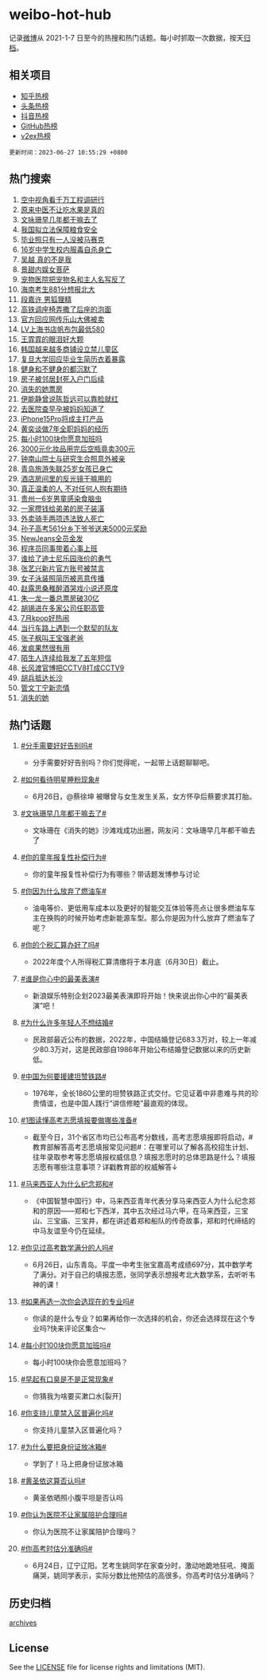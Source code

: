 # weibo-hot-hub

记录[微博](https://www.weibo.com)从 2021-1-7 日至今的热搜和热门话题。每小时抓取一次数据，按天[归档](archives)。

## 相关项目

- [知乎热榜](https://github.com/lonnyzhang423/zhihu-hot-hub)
- [头条热榜](https://github.com/lonnyzhang423/toutiao-hot-hub)
- [抖音热榜](https://github.com/lonnyzhang423/douyin-hot-hub)
- [GitHub热榜](https://github.com/lonnyzhang423/github-hot-hub)
- [v2ex热榜](https://github.com/lonnyzhang423/v2ex-hot-hub)


`更新时间：2023-06-27 10:55:29 +0800`

## 热门搜索

1. [空中视角看千万工程调研行](https://m.weibo.cn/search?containerid=100103type%3D1%26t%3D10%26q%3D%23%E7%A9%BA%E4%B8%AD%E8%A7%86%E8%A7%92%E7%9C%8B%E5%8D%83%E4%B8%87%E5%B7%A5%E7%A8%8B%E8%B0%83%E7%A0%94%E8%A1%8C%23&stream_entry_id=51&isnewpage=1&extparam=seat%3D1%26filter_type%3Drealtimehot%26pos%3D0%26cate%3D10103%26dgr%3D0%26stream_entry_id%3D51%26c_type%3D51%26display_time%3D1687834528%26pre_seqid%3D168783452837802715234&luicode=10000011&lfid=106003type%253D25%2526t%253D3%2526disable_hot%253D1%2526filter_type%253Drealtimehot)
1. [原来中医不让吃水果是真的](https://m.weibo.cn/search?containerid=100103type%3D1%26t%3D10%26q%3D%23%E5%8E%9F%E6%9D%A5%E4%B8%AD%E5%8C%BB%E4%B8%8D%E8%AE%A9%E5%90%83%E6%B0%B4%E6%9E%9C%E6%98%AF%E7%9C%9F%E7%9A%84%23&stream_entry_id=31&isnewpage=1&extparam=seat%3D1%26filter_type%3Drealtimehot%26c_type%3D31%26stream_entry_id%3D31%26lcate%3D5001%26realpos%3D1%26band_rank%3D1%26cate%3D5001%26q%3D%2523%25E5%258E%259F%25E6%259D%25A5%25E4%25B8%25AD%25E5%258C%25BB%25E4%25B8%258D%25E8%25AE%25A9%25E5%2590%2583%25E6%25B0%25B4%25E6%259E%259C%25E6%2598%25AF%25E7%259C%259F%25E7%259A%2584%2523%26flag%3D2%26dgr%3D0%26pos%3D0%26display_time%3D1687834528%26pre_seqid%3D168783452837802715234&luicode=10000011&lfid=106003type%253D25%2526t%253D3%2526disable_hot%253D1%2526filter_type%253Drealtimehot)
1. [文咏珊早几年都干嘛去了](https://m.weibo.cn/search?containerid=100103type%3D1%26t%3D10%26q%3D%23%E6%96%87%E5%92%8F%E7%8F%8A%E6%97%A9%E5%87%A0%E5%B9%B4%E9%83%BD%E5%B9%B2%E5%98%9B%E5%8E%BB%E4%BA%86%23&stream_entry_id=31&isnewpage=1&extparam=seat%3D1%26filter_type%3Drealtimehot%26c_type%3D31%26stream_entry_id%3D31%26lcate%3D5001%26realpos%3D2%26band_rank%3D2%26cate%3D5001%26q%3D%2523%25E6%2596%2587%25E5%2592%258F%25E7%258F%258A%25E6%2597%25A9%25E5%2587%25A0%25E5%25B9%25B4%25E9%2583%25BD%25E5%25B9%25B2%25E5%2598%259B%25E5%258E%25BB%25E4%25BA%2586%2523%26flag%3D2%26dgr%3D0%26pos%3D1%26display_time%3D1687834528%26pre_seqid%3D168783452837802715234&luicode=10000011&lfid=106003type%253D25%2526t%253D3%2526disable_hot%253D1%2526filter_type%253Drealtimehot)
1. [我国拟立法保障粮食安全](https://m.weibo.cn/search?containerid=100103type%3D1%26t%3D10%26q%3D%23%E6%88%91%E5%9B%BD%E6%8B%9F%E7%AB%8B%E6%B3%95%E4%BF%9D%E9%9A%9C%E7%B2%AE%E9%A3%9F%E5%AE%89%E5%85%A8%23&stream_entry_id=31&isnewpage=1&extparam=seat%3D1%26filter_type%3Drealtimehot%26c_type%3D31%26stream_entry_id%3D31%26lcate%3D5001%26realpos%3D3%26band_rank%3D3%26cate%3D5001%26q%3D%2523%25E6%2588%2591%25E5%259B%25BD%25E6%258B%259F%25E7%25AB%258B%25E6%25B3%2595%25E4%25BF%259D%25E9%259A%259C%25E7%25B2%25AE%25E9%25A3%259F%25E5%25AE%2589%25E5%2585%25A8%2523%26flag%3D0%26dgr%3D0%26pos%3D2%26display_time%3D1687834528%26pre_seqid%3D168783452837802715234&luicode=10000011&lfid=106003type%253D25%2526t%253D3%2526disable_hot%253D1%2526filter_type%253Drealtimehot)
1. [毕业照只有一人没被马赛克](https://m.weibo.cn/search?containerid=100103type%3D1%26t%3D10%26q%3D%23%E6%AF%95%E4%B8%9A%E7%85%A7%E5%8F%AA%E6%9C%89%E4%B8%80%E4%BA%BA%E6%B2%A1%E8%A2%AB%E9%A9%AC%E8%B5%9B%E5%85%8B%23&stream_entry_id=31&isnewpage=1&extparam=seat%3D1%26filter_type%3Drealtimehot%26c_type%3D31%26stream_entry_id%3D31%26lcate%3D5001%26realpos%3D4%26band_rank%3D4%26cate%3D5001%26q%3D%2523%25E6%25AF%2595%25E4%25B8%259A%25E7%2585%25A7%25E5%258F%25AA%25E6%259C%2589%25E4%25B8%2580%25E4%25BA%25BA%25E6%25B2%25A1%25E8%25A2%25AB%25E9%25A9%25AC%25E8%25B5%259B%25E5%2585%258B%2523%26flag%3D2%26dgr%3D0%26pos%3D3%26display_time%3D1687834528%26pre_seqid%3D168783452837802715234&luicode=10000011&lfid=106003type%253D25%2526t%253D3%2526disable_hot%253D1%2526filter_type%253Drealtimehot)
1. [16岁中学生校内服毒自杀身亡](https://m.weibo.cn/search?containerid=100103type%3D1%26t%3D10%26q%3D%2316%E5%B2%81%E4%B8%AD%E5%AD%A6%E7%94%9F%E6%A0%A1%E5%86%85%E6%9C%8D%E6%AF%92%E8%87%AA%E6%9D%80%E8%BA%AB%E4%BA%A1%23&stream_entry_id=31&isnewpage=1&extparam=seat%3D1%26filter_type%3Drealtimehot%26c_type%3D31%26stream_entry_id%3D31%26lcate%3D5001%26realpos%3D5%26band_rank%3D5%26cate%3D5001%26q%3D%252316%25E5%25B2%2581%25E4%25B8%25AD%25E5%25AD%25A6%25E7%2594%259F%25E6%25A0%25A1%25E5%2586%2585%25E6%259C%258D%25E6%25AF%2592%25E8%2587%25AA%25E6%259D%2580%25E8%25BA%25AB%25E4%25BA%25A1%2523%26flag%3D1%26dgr%3D0%26pos%3D4%26display_time%3D1687834528%26pre_seqid%3D168783452837802715234&luicode=10000011&lfid=106003type%253D25%2526t%253D3%2526disable_hot%253D1%2526filter_type%253Drealtimehot)
1. [吴越 真的不是我](https://m.weibo.cn/search?containerid=100103type%3D1%26t%3D10%26q%3D%E5%90%B4%E8%B6%8A+%E7%9C%9F%E7%9A%84%E4%B8%8D%E6%98%AF%E6%88%91&stream_entry_id=31&isnewpage=1&extparam=seat%3D1%26filter_type%3Drealtimehot%26c_type%3D31%26stream_entry_id%3D31%26lcate%3D5001%26realpos%3D6%26band_rank%3D6%26cate%3D5001%26q%3D%25E5%2590%25B4%25E8%25B6%258A%2520%25E7%259C%259F%25E7%259A%2584%25E4%25B8%258D%25E6%2598%25AF%25E6%2588%2591%26flag%3D0%26dgr%3D0%26pos%3D5%26display_time%3D1687834528%26pre_seqid%3D168783452837802715234&luicode=10000011&lfid=106003type%253D25%2526t%253D3%2526disable_hot%253D1%2526filter_type%253Drealtimehot)
1. [景甜内娱女菩萨](https://m.weibo.cn/search?containerid=100103type%3D1%26t%3D10%26q%3D%23%E6%99%AF%E7%94%9C%E5%86%85%E5%A8%B1%E5%A5%B3%E8%8F%A9%E8%90%A8%23&stream_entry_id=31&isnewpage=1&extparam=seat%3D1%26filter_type%3Drealtimehot%26c_type%3D31%26stream_entry_id%3D31%26lcate%3D5001%26realpos%3D7%26band_rank%3D7%26cate%3D5001%26q%3D%2523%25E6%2599%25AF%25E7%2594%259C%25E5%2586%2585%25E5%25A8%25B1%25E5%25A5%25B3%25E8%258F%25A9%25E8%2590%25A8%2523%26flag%3D0%26dgr%3D0%26pos%3D6%26display_time%3D1687834528%26pre_seqid%3D168783452837802715234&luicode=10000011&lfid=106003type%253D25%2526t%253D3%2526disable_hot%253D1%2526filter_type%253Drealtimehot)
1. [宠物医院把宠物名和主人名写反了](https://m.weibo.cn/search?containerid=100103type%3D1%26t%3D10%26q%3D%23%E5%AE%A0%E7%89%A9%E5%8C%BB%E9%99%A2%E6%8A%8A%E5%AE%A0%E7%89%A9%E5%90%8D%E5%92%8C%E4%B8%BB%E4%BA%BA%E5%90%8D%E5%86%99%E5%8F%8D%E4%BA%86%23&stream_entry_id=31&isnewpage=1&extparam=seat%3D1%26filter_type%3Drealtimehot%26c_type%3D31%26stream_entry_id%3D31%26lcate%3D5001%26realpos%3D8%26band_rank%3D8%26cate%3D5001%26q%3D%2523%25E5%25AE%25A0%25E7%2589%25A9%25E5%258C%25BB%25E9%2599%25A2%25E6%258A%258A%25E5%25AE%25A0%25E7%2589%25A9%25E5%2590%258D%25E5%2592%258C%25E4%25B8%25BB%25E4%25BA%25BA%25E5%2590%258D%25E5%2586%2599%25E5%258F%258D%25E4%25BA%2586%2523%26flag%3D1%26dgr%3D0%26pos%3D7%26display_time%3D1687834528%26pre_seqid%3D168783452837802715234&luicode=10000011&lfid=106003type%253D25%2526t%253D3%2526disable_hot%253D1%2526filter_type%253Drealtimehot)
1. [海南考生881分想报北大](https://m.weibo.cn/search?containerid=100103type%3D1%26t%3D10%26q%3D%23%E6%B5%B7%E5%8D%97%E8%80%83%E7%94%9F881%E5%88%86%E6%83%B3%E6%8A%A5%E5%8C%97%E5%A4%A7%23&stream_entry_id=31&isnewpage=1&extparam=seat%3D1%26filter_type%3Drealtimehot%26c_type%3D31%26stream_entry_id%3D31%26lcate%3D5001%26realpos%3D9%26band_rank%3D9%26cate%3D5001%26q%3D%2523%25E6%25B5%25B7%25E5%258D%2597%25E8%2580%2583%25E7%2594%259F881%25E5%2588%2586%25E6%2583%25B3%25E6%258A%25A5%25E5%258C%2597%25E5%25A4%25A7%2523%26flag%3D2%26dgr%3D0%26pos%3D8%26display_time%3D1687834528%26pre_seqid%3D168783452837802715234&luicode=10000011&lfid=106003type%253D25%2526t%253D3%2526disable_hot%253D1%2526filter_type%253Drealtimehot)
1. [段嘉许 男狐狸精](https://m.weibo.cn/search?containerid=100103type%3D1%26t%3D10%26q%3D%E6%AE%B5%E5%98%89%E8%AE%B8+%E7%94%B7%E7%8B%90%E7%8B%B8%E7%B2%BE&stream_entry_id=31&isnewpage=1&extparam=seat%3D1%26filter_type%3Drealtimehot%26c_type%3D31%26stream_entry_id%3D31%26lcate%3D5001%26realpos%3D10%26band_rank%3D10%26cate%3D5001%26q%3D%25E6%25AE%25B5%25E5%2598%2589%25E8%25AE%25B8%2520%25E7%2594%25B7%25E7%258B%2590%25E7%258B%25B8%25E7%25B2%25BE%26flag%3D2%26dgr%3D0%26pos%3D9%26display_time%3D1687834528%26pre_seqid%3D168783452837802715234&luicode=10000011&lfid=106003type%253D25%2526t%253D3%2526disable_hot%253D1%2526filter_type%253Drealtimehot)
1. [高铁调座椅弄撒了后座的泡面](https://m.weibo.cn/search?containerid=100103type%3D1%26t%3D10%26q%3D%23%E9%AB%98%E9%93%81%E8%B0%83%E5%BA%A7%E6%A4%85%E5%BC%84%E6%92%92%E4%BA%86%E5%90%8E%E5%BA%A7%E7%9A%84%E6%B3%A1%E9%9D%A2%23&stream_entry_id=31&isnewpage=1&extparam=seat%3D1%26filter_type%3Drealtimehot%26c_type%3D31%26stream_entry_id%3D31%26lcate%3D5001%26realpos%3D11%26band_rank%3D11%26cate%3D5001%26q%3D%2523%25E9%25AB%2598%25E9%2593%2581%25E8%25B0%2583%25E5%25BA%25A7%25E6%25A4%2585%25E5%25BC%2584%25E6%2592%2592%25E4%25BA%2586%25E5%2590%258E%25E5%25BA%25A7%25E7%259A%2584%25E6%25B3%25A1%25E9%259D%25A2%2523%26flag%3D1%26dgr%3D0%26pos%3D10%26display_time%3D1687834528%26pre_seqid%3D168783452837802715234&luicode=10000011&lfid=106003type%253D25%2526t%253D3%2526disable_hot%253D1%2526filter_type%253Drealtimehot)
1. [官方回应网传乐山大佛被卖](https://m.weibo.cn/search?containerid=100103type%3D1%26t%3D10%26q%3D%23%E5%AE%98%E6%96%B9%E5%9B%9E%E5%BA%94%E7%BD%91%E4%BC%A0%E4%B9%90%E5%B1%B1%E5%A4%A7%E4%BD%9B%E8%A2%AB%E5%8D%96%23&stream_entry_id=31&isnewpage=1&extparam=seat%3D1%26filter_type%3Drealtimehot%26c_type%3D31%26stream_entry_id%3D31%26lcate%3D5001%26realpos%3D12%26band_rank%3D12%26cate%3D5001%26q%3D%2523%25E5%25AE%2598%25E6%2596%25B9%25E5%259B%259E%25E5%25BA%2594%25E7%25BD%2591%25E4%25BC%25A0%25E4%25B9%2590%25E5%25B1%25B1%25E5%25A4%25A7%25E4%25BD%259B%25E8%25A2%25AB%25E5%258D%2596%2523%26flag%3D1%26dgr%3D0%26pos%3D11%26display_time%3D1687834528%26pre_seqid%3D168783452837802715234&luicode=10000011&lfid=106003type%253D25%2526t%253D3%2526disable_hot%253D1%2526filter_type%253Drealtimehot)
1. [LV上海书店帆布包最低580](https://m.weibo.cn/search?containerid=100103type%3D1%26t%3D10%26q%3D%23LV%E4%B8%8A%E6%B5%B7%E4%B9%A6%E5%BA%97%E5%B8%86%E5%B8%83%E5%8C%85%E6%9C%80%E4%BD%8E580%23&stream_entry_id=31&isnewpage=1&extparam=seat%3D1%26filter_type%3Drealtimehot%26c_type%3D31%26stream_entry_id%3D31%26lcate%3D5001%26realpos%3D13%26band_rank%3D13%26cate%3D5001%26q%3D%2523LV%25E4%25B8%258A%25E6%25B5%25B7%25E4%25B9%25A6%25E5%25BA%2597%25E5%25B8%2586%25E5%25B8%2583%25E5%258C%2585%25E6%259C%2580%25E4%25BD%258E580%2523%26flag%3D2%26dgr%3D0%26pos%3D12%26display_time%3D1687834528%26pre_seqid%3D168783452837802715234&luicode=10000011&lfid=106003type%253D25%2526t%253D3%2526disable_hot%253D1%2526filter_type%253Drealtimehot)
1. [王霏霏的眼泪好大颗](https://m.weibo.cn/search?containerid=100103type%3D1%26t%3D10%26q%3D%23%E7%8E%8B%E9%9C%8F%E9%9C%8F%E7%9A%84%E7%9C%BC%E6%B3%AA%E5%A5%BD%E5%A4%A7%E9%A2%97%23&stream_entry_id=31&isnewpage=1&extparam=seat%3D1%26filter_type%3Drealtimehot%26c_type%3D31%26stream_entry_id%3D31%26lcate%3D5001%26realpos%3D14%26band_rank%3D14%26cate%3D5001%26q%3D%2523%25E7%258E%258B%25E9%259C%258F%25E9%259C%258F%25E7%259A%2584%25E7%259C%25BC%25E6%25B3%25AA%25E5%25A5%25BD%25E5%25A4%25A7%25E9%25A2%2597%2523%26flag%3D1%26dgr%3D0%26pos%3D13%26display_time%3D1687834528%26pre_seqid%3D168783452837802715234&luicode=10000011&lfid=106003type%253D25%2526t%253D3%2526disable_hot%253D1%2526filter_type%253Drealtimehot)
1. [韩国越来越多商铺设立禁儿童区](https://m.weibo.cn/search?containerid=100103type%3D1%26t%3D10%26q%3D%E9%9F%A9%E5%9B%BD%E8%B6%8A%E6%9D%A5%E8%B6%8A%E5%A4%9A%E5%95%86%E9%93%BA%E8%AE%BE%E7%AB%8B%E7%A6%81%E5%84%BF%E7%AB%A5%E5%8C%BA&stream_entry_id=31&isnewpage=1&extparam=seat%3D1%26filter_type%3Drealtimehot%26c_type%3D31%26stream_entry_id%3D31%26lcate%3D5001%26realpos%3D15%26band_rank%3D15%26cate%3D5001%26q%3D%25E9%259F%25A9%25E5%259B%25BD%25E8%25B6%258A%25E6%259D%25A5%25E8%25B6%258A%25E5%25A4%259A%25E5%2595%2586%25E9%2593%25BA%25E8%25AE%25BE%25E7%25AB%258B%25E7%25A6%2581%25E5%2584%25BF%25E7%25AB%25A5%25E5%258C%25BA%26flag%3D0%26dgr%3D0%26pos%3D14%26display_time%3D1687834528%26pre_seqid%3D168783452837802715234&luicode=10000011&lfid=106003type%253D25%2526t%253D3%2526disable_hot%253D1%2526filter_type%253Drealtimehot)
1. [复旦大学回应毕业生简历衣着暴露](https://m.weibo.cn/search?containerid=100103type%3D1%26t%3D10%26q%3D%23%E5%A4%8D%E6%97%A6%E5%A4%A7%E5%AD%A6%E5%9B%9E%E5%BA%94%E6%AF%95%E4%B8%9A%E7%94%9F%E7%AE%80%E5%8E%86%E8%A1%A3%E7%9D%80%E6%9A%B4%E9%9C%B2%23&stream_entry_id=31&isnewpage=1&extparam=seat%3D1%26filter_type%3Drealtimehot%26c_type%3D31%26stream_entry_id%3D31%26lcate%3D5001%26realpos%3D16%26band_rank%3D16%26cate%3D5001%26q%3D%2523%25E5%25A4%258D%25E6%2597%25A6%25E5%25A4%25A7%25E5%25AD%25A6%25E5%259B%259E%25E5%25BA%2594%25E6%25AF%2595%25E4%25B8%259A%25E7%2594%259F%25E7%25AE%2580%25E5%258E%2586%25E8%25A1%25A3%25E7%259D%2580%25E6%259A%25B4%25E9%259C%25B2%2523%26flag%3D0%26dgr%3D0%26pos%3D15%26display_time%3D1687834528%26pre_seqid%3D168783452837802715234&luicode=10000011&lfid=106003type%253D25%2526t%253D3%2526disable_hot%253D1%2526filter_type%253Drealtimehot)
1. [健身和不健身的都沉默了](https://m.weibo.cn/search?containerid=100103type%3D1%26t%3D10%26q%3D%E5%81%A5%E8%BA%AB%E5%92%8C%E4%B8%8D%E5%81%A5%E8%BA%AB%E7%9A%84%E9%83%BD%E6%B2%89%E9%BB%98%E4%BA%86&stream_entry_id=31&isnewpage=1&extparam=seat%3D1%26filter_type%3Drealtimehot%26c_type%3D31%26stream_entry_id%3D31%26lcate%3D5001%26realpos%3D17%26band_rank%3D17%26cate%3D5001%26q%3D%25E5%2581%25A5%25E8%25BA%25AB%25E5%2592%258C%25E4%25B8%258D%25E5%2581%25A5%25E8%25BA%25AB%25E7%259A%2584%25E9%2583%25BD%25E6%25B2%2589%25E9%25BB%2598%25E4%25BA%2586%26flag%3D1%26dgr%3D0%26pos%3D16%26display_time%3D1687834528%26pre_seqid%3D168783452837802715234&luicode=10000011&lfid=106003type%253D25%2526t%253D3%2526disable_hot%253D1%2526filter_type%253Drealtimehot)
1. [房子被邻居封死入户门后续](https://m.weibo.cn/search?containerid=100103type%3D1%26t%3D10%26q%3D%23%E6%88%BF%E5%AD%90%E8%A2%AB%E9%82%BB%E5%B1%85%E5%B0%81%E6%AD%BB%E5%85%A5%E6%88%B7%E9%97%A8%E5%90%8E%E7%BB%AD%23&stream_entry_id=31&isnewpage=1&extparam=seat%3D1%26filter_type%3Drealtimehot%26c_type%3D31%26stream_entry_id%3D31%26lcate%3D5001%26realpos%3D18%26band_rank%3D18%26cate%3D5001%26q%3D%2523%25E6%2588%25BF%25E5%25AD%2590%25E8%25A2%25AB%25E9%2582%25BB%25E5%25B1%2585%25E5%25B0%2581%25E6%25AD%25BB%25E5%2585%25A5%25E6%2588%25B7%25E9%2597%25A8%25E5%2590%258E%25E7%25BB%25AD%2523%26flag%3D1%26dgr%3D0%26pos%3D17%26display_time%3D1687834528%26pre_seqid%3D168783452837802715234&luicode=10000011&lfid=106003type%253D25%2526t%253D3%2526disable_hot%253D1%2526filter_type%253Drealtimehot)
1. [消失的她票房](https://m.weibo.cn/search?containerid=100103type%3D1%26t%3D10%26q%3D%E6%B6%88%E5%A4%B1%E7%9A%84%E5%A5%B9%E7%A5%A8%E6%88%BF&stream_entry_id=31&isnewpage=1&extparam=seat%3D1%26filter_type%3Drealtimehot%26c_type%3D31%26stream_entry_id%3D31%26lcate%3D5001%26realpos%3D19%26band_rank%3D19%26cate%3D5001%26q%3D%25E6%25B6%2588%25E5%25A4%25B1%25E7%259A%2584%25E5%25A5%25B9%25E7%25A5%25A8%25E6%2588%25BF%26flag%3D1%26dgr%3D0%26pos%3D18%26display_time%3D1687834528%26pre_seqid%3D168783452837802715234&luicode=10000011&lfid=106003type%253D25%2526t%253D3%2526disable_hot%253D1%2526filter_type%253Drealtimehot)
1. [伊能静曾说陈哲远可以靠脸就红](https://m.weibo.cn/search?containerid=100103type%3D1%26t%3D10%26q%3D%23%E4%BC%8A%E8%83%BD%E9%9D%99%E6%9B%BE%E8%AF%B4%E9%99%88%E5%93%B2%E8%BF%9C%E5%8F%AF%E4%BB%A5%E9%9D%A0%E8%84%B8%E5%B0%B1%E7%BA%A2%23&stream_entry_id=31&isnewpage=1&extparam=seat%3D1%26filter_type%3Drealtimehot%26c_type%3D31%26stream_entry_id%3D31%26lcate%3D5001%26realpos%3D20%26band_rank%3D20%26cate%3D5001%26q%3D%2523%25E4%25BC%258A%25E8%2583%25BD%25E9%259D%2599%25E6%259B%25BE%25E8%25AF%25B4%25E9%2599%2588%25E5%2593%25B2%25E8%25BF%259C%25E5%258F%25AF%25E4%25BB%25A5%25E9%259D%25A0%25E8%2584%25B8%25E5%25B0%25B1%25E7%25BA%25A2%2523%26flag%3D0%26dgr%3D0%26pos%3D19%26display_time%3D1687834528%26pre_seqid%3D168783452837802715234&luicode=10000011&lfid=106003type%253D25%2526t%253D3%2526disable_hot%253D1%2526filter_type%253Drealtimehot)
1. [去医院查早孕被妈妈知道了](https://m.weibo.cn/search?containerid=100103type%3D1%26t%3D10%26q%3D%23%E5%8E%BB%E5%8C%BB%E9%99%A2%E6%9F%A5%E6%97%A9%E5%AD%95%E8%A2%AB%E5%A6%88%E5%A6%88%E7%9F%A5%E9%81%93%E4%BA%86%23&stream_entry_id=31&isnewpage=1&extparam=seat%3D1%26filter_type%3Drealtimehot%26c_type%3D31%26stream_entry_id%3D31%26lcate%3D5001%26realpos%3D21%26band_rank%3D21%26cate%3D5001%26q%3D%2523%25E5%258E%25BB%25E5%258C%25BB%25E9%2599%25A2%25E6%259F%25A5%25E6%2597%25A9%25E5%25AD%2595%25E8%25A2%25AB%25E5%25A6%2588%25E5%25A6%2588%25E7%259F%25A5%25E9%2581%2593%25E4%25BA%2586%2523%26flag%3D0%26dgr%3D0%26pos%3D20%26display_time%3D1687834528%26pre_seqid%3D168783452837802715234&luicode=10000011&lfid=106003type%253D25%2526t%253D3%2526disable_hot%253D1%2526filter_type%253Drealtimehot)
1. [iPhone15Pro将成主打产品](https://m.weibo.cn/search?containerid=100103type%3D1%26t%3D10%26q%3D%23iPhone15Pro%E5%B0%86%E6%88%90%E4%B8%BB%E6%89%93%E4%BA%A7%E5%93%81%23&stream_entry_id=31&isnewpage=1&extparam=seat%3D1%26filter_type%3Drealtimehot%26c_type%3D31%26stream_entry_id%3D31%26lcate%3D5001%26realpos%3D22%26band_rank%3D22%26cate%3D5001%26q%3D%2523iPhone15Pro%25E5%25B0%2586%25E6%2588%2590%25E4%25B8%25BB%25E6%2589%2593%25E4%25BA%25A7%25E5%2593%2581%2523%26flag%3D1%26dgr%3D0%26pos%3D21%26display_time%3D1687834528%26pre_seqid%3D168783452837802715234&luicode=10000011&lfid=106003type%253D25%2526t%253D3%2526disable_hot%253D1%2526filter_type%253Drealtimehot)
1. [黄奕谈做7年全职妈妈的经历](https://m.weibo.cn/search?containerid=100103type%3D1%26t%3D10%26q%3D%23%E9%BB%84%E5%A5%95%E8%B0%88%E5%81%9A7%E5%B9%B4%E5%85%A8%E8%81%8C%E5%A6%88%E5%A6%88%E7%9A%84%E7%BB%8F%E5%8E%86%23&stream_entry_id=31&isnewpage=1&extparam=seat%3D1%26filter_type%3Drealtimehot%26c_type%3D31%26stream_entry_id%3D31%26lcate%3D5001%26realpos%3D23%26band_rank%3D23%26cate%3D5001%26q%3D%2523%25E9%25BB%2584%25E5%25A5%2595%25E8%25B0%2588%25E5%2581%259A7%25E5%25B9%25B4%25E5%2585%25A8%25E8%2581%258C%25E5%25A6%2588%25E5%25A6%2588%25E7%259A%2584%25E7%25BB%258F%25E5%258E%2586%2523%26flag%3D0%26dgr%3D0%26pos%3D22%26display_time%3D1687834528%26pre_seqid%3D168783452837802715234&luicode=10000011&lfid=106003type%253D25%2526t%253D3%2526disable_hot%253D1%2526filter_type%253Drealtimehot)
1. [每小时100块你愿意加班吗](https://m.weibo.cn/search?containerid=100103type%3D1%26t%3D10%26q%3D%23%E6%AF%8F%E5%B0%8F%E6%97%B6100%E5%9D%97%E4%BD%A0%E6%84%BF%E6%84%8F%E5%8A%A0%E7%8F%AD%E5%90%97%23&stream_entry_id=31&isnewpage=1&extparam=seat%3D1%26filter_type%3Drealtimehot%26c_type%3D31%26stream_entry_id%3D31%26lcate%3D5001%26realpos%3D24%26band_rank%3D24%26cate%3D5001%26q%3D%2523%25E6%25AF%258F%25E5%25B0%258F%25E6%2597%25B6100%25E5%259D%2597%25E4%25BD%25A0%25E6%2584%25BF%25E6%2584%258F%25E5%258A%25A0%25E7%258F%25AD%25E5%2590%2597%2523%26flag%3D1%26dgr%3D0%26pos%3D23%26display_time%3D1687834528%26pre_seqid%3D168783452837802715234&luicode=10000011&lfid=106003type%253D25%2526t%253D3%2526disable_hot%253D1%2526filter_type%253Drealtimehot)
1. [3000元化妆品用完后空瓶竟卖300元](https://m.weibo.cn/search?containerid=100103type%3D1%26t%3D10%26q%3D%233000%E5%85%83%E5%8C%96%E5%A6%86%E5%93%81%E7%94%A8%E5%AE%8C%E5%90%8E%E7%A9%BA%E7%93%B6%E7%AB%9F%E5%8D%96300%E5%85%83%23&stream_entry_id=31&isnewpage=1&extparam=seat%3D1%26filter_type%3Drealtimehot%26c_type%3D31%26stream_entry_id%3D31%26lcate%3D5001%26realpos%3D25%26band_rank%3D25%26cate%3D5001%26q%3D%25233000%25E5%2585%2583%25E5%258C%2596%25E5%25A6%2586%25E5%2593%2581%25E7%2594%25A8%25E5%25AE%258C%25E5%2590%258E%25E7%25A9%25BA%25E7%2593%25B6%25E7%25AB%259F%25E5%258D%2596300%25E5%2585%2583%2523%26flag%3D2%26dgr%3D0%26pos%3D24%26display_time%3D1687834528%26pre_seqid%3D168783452837802715234&luicode=10000011&lfid=106003type%253D25%2526t%253D3%2526disable_hot%253D1%2526filter_type%253Drealtimehot)
1. [钟南山院士与研究生合照意外被亲](https://m.weibo.cn/search?containerid=100103type%3D1%26t%3D10%26q%3D%23%E9%92%9F%E5%8D%97%E5%B1%B1%E9%99%A2%E5%A3%AB%E4%B8%8E%E7%A0%94%E7%A9%B6%E7%94%9F%E5%90%88%E7%85%A7%E6%84%8F%E5%A4%96%E8%A2%AB%E4%BA%B2%23&stream_entry_id=31&isnewpage=1&extparam=seat%3D1%26filter_type%3Drealtimehot%26c_type%3D31%26stream_entry_id%3D31%26lcate%3D5001%26realpos%3D26%26band_rank%3D26%26cate%3D5001%26q%3D%2523%25E9%2592%259F%25E5%258D%2597%25E5%25B1%25B1%25E9%2599%25A2%25E5%25A3%25AB%25E4%25B8%258E%25E7%25A0%2594%25E7%25A9%25B6%25E7%2594%259F%25E5%2590%2588%25E7%2585%25A7%25E6%2584%258F%25E5%25A4%2596%25E8%25A2%25AB%25E4%25BA%25B2%2523%26flag%3D0%26dgr%3D0%26pos%3D25%26display_time%3D1687834528%26pre_seqid%3D168783452837802715234&luicode=10000011&lfid=106003type%253D25%2526t%253D3%2526disable_hot%253D1%2526filter_type%253Drealtimehot)
1. [青岛旅游失联25岁女孩已身亡](https://m.weibo.cn/search?containerid=100103type%3D1%26t%3D10%26q%3D%23%E9%9D%92%E5%B2%9B%E6%97%85%E6%B8%B8%E5%A4%B1%E8%81%9425%E5%B2%81%E5%A5%B3%E5%AD%A9%E5%B7%B2%E8%BA%AB%E4%BA%A1%23&stream_entry_id=31&isnewpage=1&extparam=seat%3D1%26filter_type%3Drealtimehot%26c_type%3D31%26stream_entry_id%3D31%26lcate%3D5001%26realpos%3D27%26band_rank%3D27%26cate%3D5001%26q%3D%2523%25E9%259D%2592%25E5%25B2%259B%25E6%2597%2585%25E6%25B8%25B8%25E5%25A4%25B1%25E8%2581%259425%25E5%25B2%2581%25E5%25A5%25B3%25E5%25AD%25A9%25E5%25B7%25B2%25E8%25BA%25AB%25E4%25BA%25A1%2523%26flag%3D0%26dgr%3D0%26pos%3D26%26display_time%3D1687834528%26pre_seqid%3D168783452837802715234&luicode=10000011&lfid=106003type%253D25%2526t%253D3%2526disable_hot%253D1%2526filter_type%253Drealtimehot)
1. [酒店房间里的反光镜干嘛用的](https://m.weibo.cn/search?containerid=100103type%3D1%26t%3D10%26q%3D%23%E9%85%92%E5%BA%97%E6%88%BF%E9%97%B4%E9%87%8C%E7%9A%84%E5%8F%8D%E5%85%89%E9%95%9C%E5%B9%B2%E5%98%9B%E7%94%A8%E7%9A%84%23&stream_entry_id=31&isnewpage=1&extparam=seat%3D1%26filter_type%3Drealtimehot%26c_type%3D31%26stream_entry_id%3D31%26lcate%3D5001%26realpos%3D28%26band_rank%3D28%26cate%3D5001%26q%3D%2523%25E9%2585%2592%25E5%25BA%2597%25E6%2588%25BF%25E9%2597%25B4%25E9%2587%258C%25E7%259A%2584%25E5%258F%258D%25E5%2585%2589%25E9%2595%259C%25E5%25B9%25B2%25E5%2598%259B%25E7%2594%25A8%25E7%259A%2584%2523%26flag%3D1%26dgr%3D0%26pos%3D27%26display_time%3D1687834528%26pre_seqid%3D168783452837802715234&luicode=10000011&lfid=106003type%253D25%2526t%253D3%2526disable_hot%253D1%2526filter_type%253Drealtimehot)
1. [真正温柔的人 不对任何人抱有期待](https://m.weibo.cn/search?containerid=100103type%3D1%26t%3D10%26q%3D%E7%9C%9F%E6%AD%A3%E6%B8%A9%E6%9F%94%E7%9A%84%E4%BA%BA+%E4%B8%8D%E5%AF%B9%E4%BB%BB%E4%BD%95%E4%BA%BA%E6%8A%B1%E6%9C%89%E6%9C%9F%E5%BE%85&stream_entry_id=31&isnewpage=1&extparam=seat%3D1%26filter_type%3Drealtimehot%26c_type%3D31%26stream_entry_id%3D31%26lcate%3D5001%26realpos%3D29%26band_rank%3D29%26cate%3D5001%26q%3D%25E7%259C%259F%25E6%25AD%25A3%25E6%25B8%25A9%25E6%259F%2594%25E7%259A%2584%25E4%25BA%25BA%2520%25E4%25B8%258D%25E5%25AF%25B9%25E4%25BB%25BB%25E4%25BD%2595%25E4%25BA%25BA%25E6%258A%25B1%25E6%259C%2589%25E6%259C%259F%25E5%25BE%2585%26flag%3D1%26dgr%3D0%26pos%3D28%26display_time%3D1687834528%26pre_seqid%3D168783452837802715234&luicode=10000011&lfid=106003type%253D25%2526t%253D3%2526disable_hot%253D1%2526filter_type%253Drealtimehot)
1. [贵州一6岁男童感染食脑虫](https://m.weibo.cn/search?containerid=100103type%3D1%26t%3D10%26q%3D%23%E8%B4%B5%E5%B7%9E%E4%B8%806%E5%B2%81%E7%94%B7%E7%AB%A5%E6%84%9F%E6%9F%93%E9%A3%9F%E8%84%91%E8%99%AB%23&stream_entry_id=31&isnewpage=1&extparam=seat%3D1%26filter_type%3Drealtimehot%26c_type%3D31%26stream_entry_id%3D31%26lcate%3D5001%26realpos%3D30%26band_rank%3D30%26cate%3D5001%26q%3D%2523%25E8%25B4%25B5%25E5%25B7%259E%25E4%25B8%25806%25E5%25B2%2581%25E7%2594%25B7%25E7%25AB%25A5%25E6%2584%259F%25E6%259F%2593%25E9%25A3%259F%25E8%2584%2591%25E8%2599%25AB%2523%26flag%3D0%26dgr%3D0%26pos%3D29%26display_time%3D1687834528%26pre_seqid%3D168783452837802715234&luicode=10000011&lfid=106003type%253D25%2526t%253D3%2526disable_hot%253D1%2526filter_type%253Drealtimehot)
1. [一家攒钱给弟弟的房子装潢](https://m.weibo.cn/search?containerid=100103type%3D1%26t%3D10%26q%3D%23%E4%B8%80%E5%AE%B6%E6%94%92%E9%92%B1%E7%BB%99%E5%BC%9F%E5%BC%9F%E7%9A%84%E6%88%BF%E5%AD%90%E8%A3%85%E6%BD%A2%23&stream_entry_id=31&isnewpage=1&extparam=seat%3D1%26filter_type%3Drealtimehot%26c_type%3D31%26stream_entry_id%3D31%26lcate%3D5001%26realpos%3D31%26band_rank%3D31%26cate%3D5001%26q%3D%2523%25E4%25B8%2580%25E5%25AE%25B6%25E6%2594%2592%25E9%2592%25B1%25E7%25BB%2599%25E5%25BC%259F%25E5%25BC%259F%25E7%259A%2584%25E6%2588%25BF%25E5%25AD%2590%25E8%25A3%2585%25E6%25BD%25A2%2523%26flag%3D1%26dgr%3D0%26pos%3D30%26display_time%3D1687834528%26pre_seqid%3D168783452837802715234&luicode=10000011&lfid=106003type%253D25%2526t%253D3%2526disable_hot%253D1%2526filter_type%253Drealtimehot)
1. [外卖骑手两项违法致人死亡](https://m.weibo.cn/search?containerid=100103type%3D1%26t%3D10%26q%3D%23%E5%A4%96%E5%8D%96%E9%AA%91%E6%89%8B%E4%B8%A4%E9%A1%B9%E8%BF%9D%E6%B3%95%E8%87%B4%E4%BA%BA%E6%AD%BB%E4%BA%A1%23&stream_entry_id=31&isnewpage=1&extparam=seat%3D1%26filter_type%3Drealtimehot%26c_type%3D31%26stream_entry_id%3D31%26lcate%3D5001%26realpos%3D32%26band_rank%3D32%26cate%3D5001%26q%3D%2523%25E5%25A4%2596%25E5%258D%2596%25E9%25AA%2591%25E6%2589%258B%25E4%25B8%25A4%25E9%25A1%25B9%25E8%25BF%259D%25E6%25B3%2595%25E8%2587%25B4%25E4%25BA%25BA%25E6%25AD%25BB%25E4%25BA%25A1%2523%26flag%3D1%26dgr%3D0%26pos%3D31%26display_time%3D1687834528%26pre_seqid%3D168783452837802715234&luicode=10000011&lfid=106003type%253D25%2526t%253D3%2526disable_hot%253D1%2526filter_type%253Drealtimehot)
1. [孙子高考561分乡下爷爷送来5000元奖励](https://m.weibo.cn/search?containerid=100103type%3D1%26t%3D10%26q%3D%23%E5%AD%99%E5%AD%90%E9%AB%98%E8%80%83561%E5%88%86%E4%B9%A1%E4%B8%8B%E7%88%B7%E7%88%B7%E9%80%81%E6%9D%A55000%E5%85%83%E5%A5%96%E5%8A%B1%23&stream_entry_id=31&isnewpage=1&extparam=seat%3D1%26filter_type%3Drealtimehot%26c_type%3D31%26stream_entry_id%3D31%26lcate%3D5001%26realpos%3D33%26band_rank%3D33%26cate%3D5001%26q%3D%2523%25E5%25AD%2599%25E5%25AD%2590%25E9%25AB%2598%25E8%2580%2583561%25E5%2588%2586%25E4%25B9%25A1%25E4%25B8%258B%25E7%2588%25B7%25E7%2588%25B7%25E9%2580%2581%25E6%259D%25A55000%25E5%2585%2583%25E5%25A5%2596%25E5%258A%25B1%2523%26flag%3D32768%26dgr%3D0%26pos%3D32%26display_time%3D1687834528%26pre_seqid%3D168783452837802715234&luicode=10000011&lfid=106003type%253D25%2526t%253D3%2526disable_hot%253D1%2526filter_type%253Drealtimehot)
1. [NewJeans全员金发](https://m.weibo.cn/search?containerid=100103type%3D1%26t%3D10%26q%3D%23NewJeans%E5%85%A8%E5%91%98%E9%87%91%E5%8F%91%23&stream_entry_id=31&isnewpage=1&extparam=seat%3D1%26filter_type%3Drealtimehot%26c_type%3D31%26stream_entry_id%3D31%26lcate%3D5001%26realpos%3D34%26band_rank%3D34%26cate%3D5001%26q%3D%2523NewJeans%25E5%2585%25A8%25E5%2591%2598%25E9%2587%2591%25E5%258F%2591%2523%26flag%3D0%26dgr%3D0%26pos%3D33%26display_time%3D1687834528%26pre_seqid%3D168783452837802715234&luicode=10000011&lfid=106003type%253D25%2526t%253D3%2526disable_hot%253D1%2526filter_type%253Drealtimehot)
1. [程序员同事带着心事上班](https://m.weibo.cn/search?containerid=100103type%3D1%26t%3D10%26q%3D%23%E7%A8%8B%E5%BA%8F%E5%91%98%E5%90%8C%E4%BA%8B%E5%B8%A6%E7%9D%80%E5%BF%83%E4%BA%8B%E4%B8%8A%E7%8F%AD%23&stream_entry_id=31&isnewpage=1&extparam=seat%3D1%26filter_type%3Drealtimehot%26c_type%3D31%26stream_entry_id%3D31%26lcate%3D5001%26realpos%3D35%26band_rank%3D35%26cate%3D5001%26q%3D%2523%25E7%25A8%258B%25E5%25BA%258F%25E5%2591%2598%25E5%2590%258C%25E4%25BA%258B%25E5%25B8%25A6%25E7%259D%2580%25E5%25BF%2583%25E4%25BA%258B%25E4%25B8%258A%25E7%258F%25AD%2523%26flag%3D1%26dgr%3D0%26pos%3D34%26display_time%3D1687834528%26pre_seqid%3D168783452837802715234&luicode=10000011&lfid=106003type%253D25%2526t%253D3%2526disable_hot%253D1%2526filter_type%253Drealtimehot)
1. [谁给了迪士尼乐园涨价的勇气](https://m.weibo.cn/search?containerid=100103type%3D1%26t%3D10%26q%3D%23%E8%B0%81%E7%BB%99%E4%BA%86%E8%BF%AA%E5%A3%AB%E5%B0%BC%E4%B9%90%E5%9B%AD%E6%B6%A8%E4%BB%B7%E7%9A%84%E5%8B%87%E6%B0%94%23&stream_entry_id=31&isnewpage=1&extparam=seat%3D1%26filter_type%3Drealtimehot%26c_type%3D31%26stream_entry_id%3D31%26lcate%3D5001%26realpos%3D36%26band_rank%3D36%26cate%3D5001%26q%3D%2523%25E8%25B0%2581%25E7%25BB%2599%25E4%25BA%2586%25E8%25BF%25AA%25E5%25A3%25AB%25E5%25B0%25BC%25E4%25B9%2590%25E5%259B%25AD%25E6%25B6%25A8%25E4%25BB%25B7%25E7%259A%2584%25E5%258B%2587%25E6%25B0%2594%2523%26flag%3D0%26dgr%3D0%26pos%3D35%26display_time%3D1687834528%26pre_seqid%3D168783452837802715234&luicode=10000011&lfid=106003type%253D25%2526t%253D3%2526disable_hot%253D1%2526filter_type%253Drealtimehot)
1. [张艺兴新片官方账号被禁言](https://m.weibo.cn/search?containerid=100103type%3D1%26t%3D10%26q%3D%23%E5%BC%A0%E8%89%BA%E5%85%B4%E6%96%B0%E7%89%87%E5%AE%98%E6%96%B9%E8%B4%A6%E5%8F%B7%E8%A2%AB%E7%A6%81%E8%A8%80%23&stream_entry_id=31&isnewpage=1&extparam=seat%3D1%26filter_type%3Drealtimehot%26c_type%3D31%26stream_entry_id%3D31%26lcate%3D5001%26realpos%3D37%26band_rank%3D37%26cate%3D5001%26q%3D%2523%25E5%25BC%25A0%25E8%2589%25BA%25E5%2585%25B4%25E6%2596%25B0%25E7%2589%2587%25E5%25AE%2598%25E6%2596%25B9%25E8%25B4%25A6%25E5%258F%25B7%25E8%25A2%25AB%25E7%25A6%2581%25E8%25A8%2580%2523%26flag%3D0%26dgr%3D0%26pos%3D36%26display_time%3D1687834528%26pre_seqid%3D168783452837802715234&luicode=10000011&lfid=106003type%253D25%2526t%253D3%2526disable_hot%253D1%2526filter_type%253Drealtimehot)
1. [女子泳装照简历被恶意传播](https://m.weibo.cn/search?containerid=100103type%3D1%26t%3D10%26q%3D%23%E5%A5%B3%E5%AD%90%E6%B3%B3%E8%A3%85%E7%85%A7%E7%AE%80%E5%8E%86%E8%A2%AB%E6%81%B6%E6%84%8F%E4%BC%A0%E6%92%AD%23&stream_entry_id=31&isnewpage=1&extparam=seat%3D1%26filter_type%3Drealtimehot%26c_type%3D31%26stream_entry_id%3D31%26lcate%3D5001%26realpos%3D38%26band_rank%3D38%26cate%3D5001%26q%3D%2523%25E5%25A5%25B3%25E5%25AD%2590%25E6%25B3%25B3%25E8%25A3%2585%25E7%2585%25A7%25E7%25AE%2580%25E5%258E%2586%25E8%25A2%25AB%25E6%2581%25B6%25E6%2584%258F%25E4%25BC%25A0%25E6%2592%25AD%2523%26flag%3D1%26dgr%3D0%26pos%3D37%26display_time%3D1687834528%26pre_seqid%3D168783452837802715234&luicode=10000011&lfid=106003type%253D25%2526t%253D3%2526disable_hot%253D1%2526filter_type%253Drealtimehot)
1. [赵露思桑稚醉酒哭戏小说还原度](https://m.weibo.cn/search?containerid=100103type%3D1%26t%3D10%26q%3D%23%E8%B5%B5%E9%9C%B2%E6%80%9D%E6%A1%91%E7%A8%9A%E9%86%89%E9%85%92%E5%93%AD%E6%88%8F%E5%B0%8F%E8%AF%B4%E8%BF%98%E5%8E%9F%E5%BA%A6%23&stream_entry_id=31&isnewpage=1&extparam=seat%3D1%26filter_type%3Drealtimehot%26c_type%3D31%26stream_entry_id%3D31%26lcate%3D5001%26realpos%3D39%26band_rank%3D39%26cate%3D5001%26q%3D%2523%25E8%25B5%25B5%25E9%259C%25B2%25E6%2580%259D%25E6%25A1%2591%25E7%25A8%259A%25E9%2586%2589%25E9%2585%2592%25E5%2593%25AD%25E6%2588%258F%25E5%25B0%258F%25E8%25AF%25B4%25E8%25BF%2598%25E5%258E%259F%25E5%25BA%25A6%2523%26flag%3D1%26dgr%3D0%26pos%3D38%26display_time%3D1687834528%26pre_seqid%3D168783452837802715234&luicode=10000011&lfid=106003type%253D25%2526t%253D3%2526disable_hot%253D1%2526filter_type%253Drealtimehot)
1. [朱一龙一番总票房破30亿](https://m.weibo.cn/search?containerid=100103type%3D1%26t%3D10%26q%3D%23%E6%9C%B1%E4%B8%80%E9%BE%99%E4%B8%80%E7%95%AA%E6%80%BB%E7%A5%A8%E6%88%BF%E7%A0%B430%E4%BA%BF%23&stream_entry_id=31&isnewpage=1&extparam=seat%3D1%26filter_type%3Drealtimehot%26c_type%3D31%26stream_entry_id%3D31%26lcate%3D5001%26realpos%3D40%26band_rank%3D40%26cate%3D5001%26q%3D%2523%25E6%259C%25B1%25E4%25B8%2580%25E9%25BE%2599%25E4%25B8%2580%25E7%2595%25AA%25E6%2580%25BB%25E7%25A5%25A8%25E6%2588%25BF%25E7%25A0%25B430%25E4%25BA%25BF%2523%26flag%3D0%26dgr%3D0%26pos%3D39%26display_time%3D1687834528%26pre_seqid%3D168783452837802715234&luicode=10000011&lfid=106003type%253D25%2526t%253D3%2526disable_hot%253D1%2526filter_type%253Drealtimehot)
1. [胡锡进在多家公司任职高管](https://m.weibo.cn/search?containerid=100103type%3D1%26t%3D10%26q%3D%23%E8%83%A1%E9%94%A1%E8%BF%9B%E5%9C%A8%E5%A4%9A%E5%AE%B6%E5%85%AC%E5%8F%B8%E4%BB%BB%E8%81%8C%E9%AB%98%E7%AE%A1%23&stream_entry_id=31&isnewpage=1&extparam=seat%3D1%26filter_type%3Drealtimehot%26c_type%3D31%26stream_entry_id%3D31%26lcate%3D5001%26realpos%3D41%26band_rank%3D41%26cate%3D5001%26q%3D%2523%25E8%2583%25A1%25E9%2594%25A1%25E8%25BF%259B%25E5%259C%25A8%25E5%25A4%259A%25E5%25AE%25B6%25E5%2585%25AC%25E5%258F%25B8%25E4%25BB%25BB%25E8%2581%258C%25E9%25AB%2598%25E7%25AE%25A1%2523%26flag%3D0%26dgr%3D0%26pos%3D40%26display_time%3D1687834528%26pre_seqid%3D168783452837802715234&luicode=10000011&lfid=106003type%253D25%2526t%253D3%2526disable_hot%253D1%2526filter_type%253Drealtimehot)
1. [7月kpop好热闹](https://m.weibo.cn/search?containerid=100103type%3D1%26t%3D10%26q%3D%237%E6%9C%88kpop%E5%A5%BD%E7%83%AD%E9%97%B9%23&stream_entry_id=31&isnewpage=1&extparam=seat%3D1%26filter_type%3Drealtimehot%26c_type%3D31%26stream_entry_id%3D31%26lcate%3D5001%26realpos%3D42%26band_rank%3D42%26cate%3D5001%26q%3D%25237%25E6%259C%2588kpop%25E5%25A5%25BD%25E7%2583%25AD%25E9%2597%25B9%2523%26flag%3D1%26dgr%3D0%26pos%3D41%26display_time%3D1687834528%26pre_seqid%3D168783452837802715234&luicode=10000011&lfid=106003type%253D25%2526t%253D3%2526disable_hot%253D1%2526filter_type%253Drealtimehot)
1. [当行车路上遇到一个默契的队友](https://m.weibo.cn/search?containerid=100103type%3D1%26t%3D10%26q%3D%23%E5%BD%93%E8%A1%8C%E8%BD%A6%E8%B7%AF%E4%B8%8A%E9%81%87%E5%88%B0%E4%B8%80%E4%B8%AA%E9%BB%98%E5%A5%91%E7%9A%84%E9%98%9F%E5%8F%8B%23&stream_entry_id=31&isnewpage=1&extparam=seat%3D1%26filter_type%3Drealtimehot%26c_type%3D31%26stream_entry_id%3D31%26lcate%3D5001%26realpos%3D43%26band_rank%3D43%26cate%3D5001%26q%3D%2523%25E5%25BD%2593%25E8%25A1%258C%25E8%25BD%25A6%25E8%25B7%25AF%25E4%25B8%258A%25E9%2581%2587%25E5%2588%25B0%25E4%25B8%2580%25E4%25B8%25AA%25E9%25BB%2598%25E5%25A5%2591%25E7%259A%2584%25E9%2598%259F%25E5%258F%258B%2523%26flag%3D32768%26dgr%3D0%26pos%3D42%26display_time%3D1687834528%26pre_seqid%3D168783452837802715234&luicode=10000011&lfid=106003type%253D25%2526t%253D3%2526disable_hot%253D1%2526filter_type%253Drealtimehot)
1. [张子枫叫王宝强老爸](https://m.weibo.cn/search?containerid=100103type%3D1%26t%3D10%26q%3D%23%E5%BC%A0%E5%AD%90%E6%9E%AB%E5%8F%AB%E7%8E%8B%E5%AE%9D%E5%BC%BA%E8%80%81%E7%88%B8%23&stream_entry_id=31&isnewpage=1&extparam=seat%3D1%26filter_type%3Drealtimehot%26c_type%3D31%26stream_entry_id%3D31%26lcate%3D5001%26realpos%3D44%26band_rank%3D44%26cate%3D5001%26q%3D%2523%25E5%25BC%25A0%25E5%25AD%2590%25E6%259E%25AB%25E5%258F%25AB%25E7%258E%258B%25E5%25AE%259D%25E5%25BC%25BA%25E8%2580%2581%25E7%2588%25B8%2523%26flag%3D0%26dgr%3D0%26pos%3D43%26display_time%3D1687834528%26pre_seqid%3D168783452837802715234&luicode=10000011&lfid=106003type%253D25%2526t%253D3%2526disable_hot%253D1%2526filter_type%253Drealtimehot)
1. [发疯果然很有用](https://m.weibo.cn/search?containerid=100103type%3D1%26t%3D10%26q%3D%23%E5%8F%91%E7%96%AF%E6%9E%9C%E7%84%B6%E5%BE%88%E6%9C%89%E7%94%A8%23&stream_entry_id=31&isnewpage=1&extparam=seat%3D1%26filter_type%3Drealtimehot%26c_type%3D31%26stream_entry_id%3D31%26lcate%3D5001%26realpos%3D45%26band_rank%3D45%26cate%3D5001%26q%3D%2523%25E5%258F%2591%25E7%2596%25AF%25E6%259E%259C%25E7%2584%25B6%25E5%25BE%2588%25E6%259C%2589%25E7%2594%25A8%2523%26flag%3D0%26dgr%3D0%26pos%3D44%26display_time%3D1687834528%26pre_seqid%3D168783452837802715234&luicode=10000011&lfid=106003type%253D25%2526t%253D3%2526disable_hot%253D1%2526filter_type%253Drealtimehot)
1. [陌生人连续给我发了五年短信](https://m.weibo.cn/search?containerid=100103type%3D1%26t%3D10%26q%3D%23%E9%99%8C%E7%94%9F%E4%BA%BA%E8%BF%9E%E7%BB%AD%E7%BB%99%E6%88%91%E5%8F%91%E4%BA%86%E4%BA%94%E5%B9%B4%E7%9F%AD%E4%BF%A1%23&stream_entry_id=31&isnewpage=1&extparam=seat%3D1%26filter_type%3Drealtimehot%26c_type%3D31%26stream_entry_id%3D31%26lcate%3D5001%26realpos%3D46%26band_rank%3D46%26cate%3D5001%26q%3D%2523%25E9%2599%258C%25E7%2594%259F%25E4%25BA%25BA%25E8%25BF%259E%25E7%25BB%25AD%25E7%25BB%2599%25E6%2588%2591%25E5%258F%2591%25E4%25BA%2586%25E4%25BA%2594%25E5%25B9%25B4%25E7%259F%25AD%25E4%25BF%25A1%2523%26flag%3D0%26dgr%3D0%26pos%3D45%26display_time%3D1687834528%26pre_seqid%3D168783452837802715234&luicode=10000011&lfid=106003type%253D25%2526t%253D3%2526disable_hot%253D1%2526filter_type%253Drealtimehot)
1. [长风渡官博把CCTV8打成CCTV9](https://m.weibo.cn/search?containerid=100103type%3D1%26t%3D10%26q%3D%E9%95%BF%E9%A3%8E%E6%B8%A1%E5%AE%98%E5%8D%9A%E6%8A%8ACCTV8%E6%89%93%E6%88%90CCTV9&stream_entry_id=31&isnewpage=1&extparam=seat%3D1%26filter_type%3Drealtimehot%26c_type%3D31%26stream_entry_id%3D31%26lcate%3D5001%26realpos%3D47%26band_rank%3D47%26cate%3D5001%26q%3D%25E9%2595%25BF%25E9%25A3%258E%25E6%25B8%25A1%25E5%25AE%2598%25E5%258D%259A%25E6%258A%258ACCTV8%25E6%2589%2593%25E6%2588%2590CCTV9%26flag%3D0%26dgr%3D0%26pos%3D46%26display_time%3D1687834528%26pre_seqid%3D168783452837802715234&luicode=10000011&lfid=106003type%253D25%2526t%253D3%2526disable_hot%253D1%2526filter_type%253Drealtimehot)
1. [胡兵抵达长沙](https://m.weibo.cn/search?containerid=100103type%3D1%26t%3D10%26q%3D%23%E8%83%A1%E5%85%B5%E6%8A%B5%E8%BE%BE%E9%95%BF%E6%B2%99%23&stream_entry_id=31&isnewpage=1&extparam=seat%3D1%26filter_type%3Drealtimehot%26c_type%3D31%26stream_entry_id%3D31%26lcate%3D5001%26realpos%3D48%26band_rank%3D48%26cate%3D5001%26q%3D%2523%25E8%2583%25A1%25E5%2585%25B5%25E6%258A%25B5%25E8%25BE%25BE%25E9%2595%25BF%25E6%25B2%2599%2523%26flag%3D1%26dgr%3D0%26pos%3D47%26display_time%3D1687834528%26pre_seqid%3D168783452837802715234&luicode=10000011&lfid=106003type%253D25%2526t%253D3%2526disable_hot%253D1%2526filter_type%253Drealtimehot)
1. [管文丁宁新恋情](https://m.weibo.cn/search?containerid=100103type%3D1%26t%3D10%26q%3D%23%E7%AE%A1%E6%96%87%E4%B8%81%E5%AE%81%E6%96%B0%E6%81%8B%E6%83%85%23&stream_entry_id=31&isnewpage=1&extparam=seat%3D1%26filter_type%3Drealtimehot%26c_type%3D31%26stream_entry_id%3D31%26lcate%3D5001%26realpos%3D49%26band_rank%3D49%26cate%3D5001%26q%3D%2523%25E7%25AE%25A1%25E6%2596%2587%25E4%25B8%2581%25E5%25AE%2581%25E6%2596%25B0%25E6%2581%258B%25E6%2583%2585%2523%26flag%3D1%26dgr%3D0%26pos%3D48%26display_time%3D1687834528%26pre_seqid%3D168783452837802715234&luicode=10000011&lfid=106003type%253D25%2526t%253D3%2526disable_hot%253D1%2526filter_type%253Drealtimehot)
1. [消失的她](https://m.weibo.cn/search?containerid=100103type%3D1%26t%3D10%26q%3D%E6%B6%88%E5%A4%B1%E7%9A%84%E5%A5%B9&stream_entry_id=31&isnewpage=1&extparam=seat%3D1%26filter_type%3Drealtimehot%26c_type%3D31%26stream_entry_id%3D31%26lcate%3D5001%26realpos%3D50%26band_rank%3D50%26cate%3D5001%26q%3D%25E6%25B6%2588%25E5%25A4%25B1%25E7%259A%2584%25E5%25A5%25B9%26flag%3D0%26dgr%3D0%26pos%3D49%26display_time%3D1687834528%26pre_seqid%3D168783452837802715234&luicode=10000011&lfid=106003type%253D25%2526t%253D3%2526disable_hot%253D1%2526filter_type%253Drealtimehot)

## 热门话题

1. [#分手需要好好告别吗#](https://m.weibo.cn/search?containerid=231522type%3D1%26t%3D10%26q%3D%23%E5%88%86%E6%89%8B%E9%9C%80%E8%A6%81%E5%A5%BD%E5%A5%BD%E5%91%8A%E5%88%AB%E5%90%97%23&stream_entry_id=128&isnewpage=1&extparam=seat%3D1%26cate%3D5004%26lcate%3D5004%26unitid%3D1687700836263%26dgr%3D0%26c_type%3D128%26pos%3D1-0-0%26display_time%3D1687834529%26pre_seqid%3D16878345297579201337&luicode=10000011&lfid=231648_-_4)
    - 分手需要好好告别吗？你们觉得呢，一起带上话题聊聊吧。

1. [#如何看待明星睡粉现象#](https://m.weibo.cn/search?containerid=231522type%3D1%26t%3D10%26q%3D%23%E5%A6%82%E4%BD%95%E7%9C%8B%E5%BE%85%E6%98%8E%E6%98%9F%E7%9D%A1%E7%B2%89%E7%8E%B0%E8%B1%A1%23&stream_entry_id=128&isnewpage=1&extparam=seat%3D1%26cate%3D5004%26lcate%3D5004%26unitid%3D1687767470746%26dgr%3D0%26c_type%3D128%26pos%3D1-0-1%26display_time%3D1687834529%26pre_seqid%3D16878345297579201337&luicode=10000011&lfid=231648_-_4)
    - 6月26日，@蔡徐坤 被曝曾与女生发生关系，女方怀孕后蔡要求其打胎。

1. [#文咏珊早几年都干嘛去了#](https://m.weibo.cn/search?containerid=231522type%3D1%26t%3D10%26q%3D%23%E6%96%87%E5%92%8F%E7%8F%8A%E6%97%A9%E5%87%A0%E5%B9%B4%E9%83%BD%E5%B9%B2%E5%98%9B%E5%8E%BB%E4%BA%86%23&stream_entry_id=128&isnewpage=1&extparam=seat%3D1%26cate%3D5004%26lcate%3D5004%26unitid%3D1687825652530%26dgr%3D0%26c_type%3D128%26pos%3D1-0-2%26display_time%3D1687834529%26pre_seqid%3D16878345297579201337&luicode=10000011&lfid=231648_-_4)
    - 文咏珊在《消失的她》沙滩戏成功出圈，网友问：文咏珊早几年都干嘛去了

1. [#你的童年报复性补偿行为#](https://m.weibo.cn/search?containerid=231522type%3D1%26t%3D10%26q%3D%23%E4%BD%A0%E7%9A%84%E7%AB%A5%E5%B9%B4%E6%8A%A5%E5%A4%8D%E6%80%A7%E8%A1%A5%E5%81%BF%E8%A1%8C%E4%B8%BA%23&stream_entry_id=128&isnewpage=1&extparam=seat%3D1%26cate%3D5004%26lcate%3D5004%26unitid%3D1687743112094%26dgr%3D0%26c_type%3D128%26pos%3D1-0-3%26display_time%3D1687834529%26pre_seqid%3D16878345297579201337&luicode=10000011&lfid=231648_-_4)
    - 你的童年报复性补偿行为有哪些？带话题发博参与讨论

1. [#你因为什么放弃了燃油车#](https://m.weibo.cn/search?containerid=231522type%3D1%26t%3D10%26q%3D%23%E4%BD%A0%E5%9B%A0%E4%B8%BA%E4%BB%80%E4%B9%88%E6%94%BE%E5%BC%83%E4%BA%86%E7%87%83%E6%B2%B9%E8%BD%A6%23&stream_entry_id=128&isnewpage=1&extparam=seat%3D1%26cate%3D5004%26lcate%3D5004%26unitid%3D1687673801198%26dgr%3D0%26c_type%3D128%26pos%3D1-0-4%26display_time%3D1687834529%26pre_seqid%3D16878345297579201337&luicode=10000011&lfid=231648_-_4)
    - 油电等价、更低用车成本以及更好的智能交互体验等亮点让很多燃油车车主在换购的时候开始考虑新能源车型。那么你是因为什么放弃了燃油车了呢？

1. [#你的个税汇算办好了吗#](https://m.weibo.cn/search?containerid=231522type%3D1%26t%3D10%26q%3D%23%E4%BD%A0%E7%9A%84%E4%B8%AA%E7%A8%8E%E6%B1%87%E7%AE%97%E5%8A%9E%E5%A5%BD%E4%BA%86%E5%90%97%23&stream_entry_id=128&isnewpage=1&extparam=seat%3D1%26cate%3D5004%26lcate%3D5004%26unitid%3D1687831046657%26dgr%3D0%26c_type%3D128%26pos%3D1-0-5%26display_time%3D1687834529%26pre_seqid%3D16878345297579201337&luicode=10000011&lfid=231648_-_4)
    - 2022年度个人所得税汇算清缴将于本月底（6月30日）截止。

1. [#谁是你心中的最美表演#](https://m.weibo.cn/search?containerid=231522type%3D1%26t%3D10%26q%3D%23%E8%B0%81%E6%98%AF%E4%BD%A0%E5%BF%83%E4%B8%AD%E7%9A%84%E6%9C%80%E7%BE%8E%E8%A1%A8%E6%BC%94%23&stream_entry_id=128&isnewpage=1&extparam=seat%3D1%26cate%3D5004%26lcate%3D5004%26unitid%3D1687770215091%26dgr%3D0%26c_type%3D128%26pos%3D1-0-6%26display_time%3D1687834529%26pre_seqid%3D16878345297579201337&luicode=10000011&lfid=231648_-_4)
    - 新浪娱乐特别企划2023最美表演即将开始！快来说出你心中的“最美表演”吧！

1. [#为什么许多年轻人不想结婚#](https://m.weibo.cn/search?containerid=231522type%3D1%26t%3D10%26q%3D%23%E4%B8%BA%E4%BB%80%E4%B9%88%E8%AE%B8%E5%A4%9A%E5%B9%B4%E8%BD%BB%E4%BA%BA%E4%B8%8D%E6%83%B3%E7%BB%93%E5%A9%9A%23&stream_entry_id=128&isnewpage=1&extparam=seat%3D1%26cate%3D5004%26lcate%3D5004%26unitid%3D1687749737745%26dgr%3D0%26c_type%3D128%26pos%3D1-0-7%26display_time%3D1687834529%26pre_seqid%3D16878345297579201337&luicode=10000011&lfid=231648_-_4)
    - 民政部最近公布的数据，2022年，中国结婚登记683.3万对，较上一年减少80.3万对，这是民政部自1986年开始公布结婚登记数据以来的历史新低。

1. [#中国为何要援建坦赞铁路#](https://m.weibo.cn/search?containerid=231522type%3D1%26t%3D10%26q%3D%23%E4%B8%AD%E5%9B%BD%E4%B8%BA%E4%BD%95%E8%A6%81%E6%8F%B4%E5%BB%BA%E5%9D%A6%E8%B5%9E%E9%93%81%E8%B7%AF%23&stream_entry_id=128&isnewpage=1&extparam=seat%3D1%26cate%3D5004%26lcate%3D5004%26unitid%3D1687780363705%26dgr%3D0%26c_type%3D128%26pos%3D1-0-8%26display_time%3D1687834529%26pre_seqid%3D16878345297579201337&luicode=10000011&lfid=231648_-_4)
    - 1976年，全长1860公里的坦赞铁路正式交付。它见证着中非患难与共的珍贵情谊，也是中国人践行“讲信修睦”最直观的体现。

1. [#1图读懂高考志愿填报要做哪些准备#](https://m.weibo.cn/search?containerid=231522type%3D1%26t%3D10%26q%3D%231%E5%9B%BE%E8%AF%BB%E6%87%82%E9%AB%98%E8%80%83%E5%BF%97%E6%84%BF%E5%A1%AB%E6%8A%A5%E8%A6%81%E5%81%9A%E5%93%AA%E4%BA%9B%E5%87%86%E5%A4%87%23&stream_entry_id=128&isnewpage=1&extparam=seat%3D1%26cate%3D5004%26lcate%3D5004%26unitid%3D1687781896665%26dgr%3D0%26c_type%3D128%26pos%3D1-0-9%26display_time%3D1687834529%26pre_seqid%3D16878345297579201337&luicode=10000011&lfid=231648_-_4)
    - 截至今日，31个省区市均已公布高考分数线，高考志愿填报即将启动，#教育部解答高考志愿填报常见问题#：在哪里可以了解各高校招生计划、往年录取参考等志愿填报权威信息？填报志愿时的总体思路是什么？填报志愿有哪些注意事项？详戳教育部的权威解答↓

1. [#马来西亚人为什么纪念郑和#](https://m.weibo.cn/search?containerid=231522type%3D1%26t%3D10%26q%3D%23%E9%A9%AC%E6%9D%A5%E8%A5%BF%E4%BA%9A%E4%BA%BA%E4%B8%BA%E4%BB%80%E4%B9%88%E7%BA%AA%E5%BF%B5%E9%83%91%E5%92%8C%23&stream_entry_id=128&isnewpage=1&extparam=seat%3D1%26cate%3D5004%26lcate%3D5004%26unitid%3D1687783383680%26dgr%3D0%26c_type%3D128%26pos%3D1-0-10%26display_time%3D1687834529%26pre_seqid%3D16878345297579201337&luicode=10000011&lfid=231648_-_4)
    - 《中国智慧中国行》中，马来西亚青年代表分享马来西亚人为什么纪念郑和的原因——郑和七下西洋，其中五次经过马六甲，在马来西亚，三宝山、三宝庙、三宝井，都在讲述着郑和船队的传奇故事，郑和时代缔结的中马友谊至今仍在延续。

1. [#你见过高考数学满分的人吗#](https://m.weibo.cn/search?containerid=231522type%3D1%26t%3D10%26q%3D%23%E4%BD%A0%E8%A7%81%E8%BF%87%E9%AB%98%E8%80%83%E6%95%B0%E5%AD%A6%E6%BB%A1%E5%88%86%E7%9A%84%E4%BA%BA%E5%90%97%23&stream_entry_id=128&isnewpage=1&extparam=seat%3D1%26cate%3D5004%26lcate%3D5004%26unitid%3D1687786983400%26dgr%3D0%26c_type%3D128%26pos%3D1-0-11%26display_time%3D1687834529%26pre_seqid%3D16878345297579201337&luicode=10000011&lfid=231648_-_4)
    - 6月26日，山东青岛。平度一中考生张宝嘉高考成绩697分，其中数学考了满分。对于自己的填报志愿，张同学表示想报考北大数学系，去听听韦神的课！

1. [#如果再选一次你会选现在的专业吗#](https://m.weibo.cn/search?containerid=231522type%3D1%26t%3D10%26q%3D%23%E5%A6%82%E6%9E%9C%E5%86%8D%E9%80%89%E4%B8%80%E6%AC%A1%E4%BD%A0%E4%BC%9A%E9%80%89%E7%8E%B0%E5%9C%A8%E7%9A%84%E4%B8%93%E4%B8%9A%E5%90%97%23&stream_entry_id=128&isnewpage=1&extparam=seat%3D1%26cate%3D5004%26lcate%3D5004%26unitid%3D1687834375332%26dgr%3D0%26c_type%3D128%26pos%3D1-0-12%26display_time%3D1687834529%26pre_seqid%3D16878345297579201337&luicode=10000011&lfid=231648_-_4)
    - 你读的是什么专业？如果再给你一次选择的机会，你还会选择现在这个专业吗?快来评论区集合～

1. [#每小时100块你愿意加班吗#](https://m.weibo.cn/search?containerid=231522type%3D1%26t%3D10%26q%3D%23%E6%AF%8F%E5%B0%8F%E6%97%B6100%E5%9D%97%E4%BD%A0%E6%84%BF%E6%84%8F%E5%8A%A0%E7%8F%AD%E5%90%97%23&stream_entry_id=128&isnewpage=1&extparam=seat%3D1%26cate%3D5004%26lcate%3D5004%26unitid%3D1687832863578%26dgr%3D0%26c_type%3D128%26pos%3D1-0-13%26display_time%3D1687834529%26pre_seqid%3D16878345297579201337&luicode=10000011&lfid=231648_-_4)
    - 每小时100块你会愿意加班吗？

1. [#早起有口臭是不是正常现象#](https://m.weibo.cn/search?containerid=231522type%3D1%26t%3D10%26q%3D%23%E6%97%A9%E8%B5%B7%E6%9C%89%E5%8F%A3%E8%87%AD%E6%98%AF%E4%B8%8D%E6%98%AF%E6%AD%A3%E5%B8%B8%E7%8E%B0%E8%B1%A1%23&stream_entry_id=128&isnewpage=1&extparam=seat%3D1%26cate%3D5004%26lcate%3D5004%26unitid%3D1687685865654%26dgr%3D0%26c_type%3D128%26pos%3D1-0-14%26display_time%3D1687834529%26pre_seqid%3D16878345297579201337&luicode=10000011&lfid=231648_-_4)
    - 你猜我为啥要买漱口水[裂开]

1. [#你支持儿童禁入区普遍化吗#](https://m.weibo.cn/search?containerid=231522type%3D1%26t%3D10%26q%3D%23%E4%BD%A0%E6%94%AF%E6%8C%81%E5%84%BF%E7%AB%A5%E7%A6%81%E5%85%A5%E5%8C%BA%E6%99%AE%E9%81%8D%E5%8C%96%E5%90%97%23&stream_entry_id=128&isnewpage=1&extparam=seat%3D1%26cate%3D5004%26lcate%3D5004%26unitid%3D1687831374206%26dgr%3D0%26c_type%3D128%26pos%3D1-0-15%26display_time%3D1687834529%26pre_seqid%3D16878345297579201337&luicode=10000011&lfid=231648_-_4)
    - 你支持儿童禁入区普遍化吗？

1. [#为什么要把身份证放冰箱#](https://m.weibo.cn/search?containerid=231522type%3D1%26t%3D10%26q%3D%23%E4%B8%BA%E4%BB%80%E4%B9%88%E8%A6%81%E6%8A%8A%E8%BA%AB%E4%BB%BD%E8%AF%81%E6%94%BE%E5%86%B0%E7%AE%B1%23&stream_entry_id=128&isnewpage=1&extparam=seat%3D1%26cate%3D5004%26lcate%3D5004%26unitid%3D1687825990804%26dgr%3D0%26c_type%3D128%26pos%3D1-0-16%26display_time%3D1687834529%26pre_seqid%3D16878345297579201337&luicode=10000011&lfid=231648_-_4)
    - 学到了！马上把身份证放冰箱

1. [#黄圣依这算否认吗#](https://m.weibo.cn/search?containerid=231522type%3D1%26t%3D10%26q%3D%23%E9%BB%84%E5%9C%A3%E4%BE%9D%E8%BF%99%E7%AE%97%E5%90%A6%E8%AE%A4%E5%90%97%23&stream_entry_id=128&isnewpage=1&extparam=seat%3D1%26cate%3D5004%26lcate%3D5004%26unitid%3D1687755152969%26dgr%3D0%26c_type%3D128%26pos%3D1-0-17%26display_time%3D1687834529%26pre_seqid%3D16878345297579201337&luicode=10000011&lfid=231648_-_4)
    - 黄圣依晒照小腹平坦是否认吗 ​​​

1. [#你认为医院不让家属陪护合理吗#](https://m.weibo.cn/search?containerid=231522type%3D1%26t%3D10%26q%3D%23%E4%BD%A0%E8%AE%A4%E4%B8%BA%E5%8C%BB%E9%99%A2%E4%B8%8D%E8%AE%A9%E5%AE%B6%E5%B1%9E%E9%99%AA%E6%8A%A4%E5%90%88%E7%90%86%E5%90%97%23&stream_entry_id=128&isnewpage=1&extparam=seat%3D1%26cate%3D5004%26lcate%3D5004%26unitid%3D1687749143151%26dgr%3D0%26c_type%3D128%26pos%3D1-0-18%26display_time%3D1687834529%26pre_seqid%3D16878345297579201337&luicode=10000011&lfid=231648_-_4)
    - 你认为医院不让家属陪护合理吗？

1. [#你高考时估分准确吗#](https://m.weibo.cn/search?containerid=231522type%3D1%26t%3D10%26q%3D%23%E4%BD%A0%E9%AB%98%E8%80%83%E6%97%B6%E4%BC%B0%E5%88%86%E5%87%86%E7%A1%AE%E5%90%97%23&stream_entry_id=128&isnewpage=1&extparam=seat%3D1%26cate%3D5004%26lcate%3D5004%26unitid%3D1687677752709%26dgr%3D0%26c_type%3D128%26pos%3D1-0-19%26display_time%3D1687834529%26pre_seqid%3D16878345297579201337&luicode=10000011&lfid=231648_-_4)
    - 6月24日，辽宁辽阳。艺考生姚同学在家查分时，激动地跪地狂吼、掩面痛哭，姚同学表示，实际分数比他预估的高很多。你高考时估分准确吗？


## 历史归档

[archives](archives)

## License

See the [LICENSE](LICENSE) file for license rights and limitations (MIT).
